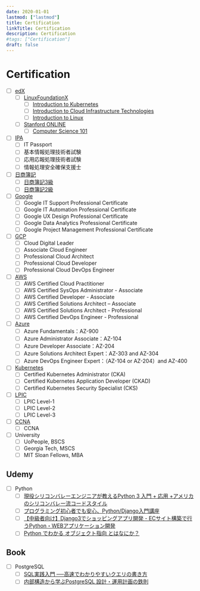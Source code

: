 ```yaml
---
date: 2020-01-01
lastmod: ["lastmod"]
title: Certification
linkTitle: Certification
description: Certification
#tags: ["Certification"]
draft: false
---
```


# Certification
- [ ] [edX](https://www.edx.org/)
  - [ ] [LinuxFoundationX](https://www.edx.org/school/linuxfoundationx)
    - [ ] [Introduction to Kubernetes](https://www.edx.org/course/introduction-to-kubernetes)
    - [ ] [Introduction to Cloud Infrastructure Technologies](https://www.edx.org/course/introduction-to-cloud-infrastructure-technologies)
    - [ ] [Introduction to Linux](https://www.edx.org/course/introduction-to-linux)
  - [ ] [Stanford ONLINE](https://www.edx.org/school/stanfordonline)
    - [ ] [Computer Science 101](https://www.edx.org/course/computer-science-101)
- [ ] [IPA](https://www.jitec.ipa.go.jp/1_11seido/seido_gaiyo.html)
  - [ ] IT Passport
  - [ ] 基本情報処理技術者試験
  - [ ] 応用応報処理技術者試験
  - [ ] 情報処理安全確保支援士
- [ ] [日商簿記](https://www.kentei.ne.jp/bookkeeping)
  - [ ] [日商簿記3級](https://www.kentei.ne.jp/bookkeeping/class3)
  - [ ] [日商簿記2級](https://www.kentei.ne.jp/bookkeeping/class2)
- [ ] [Google](https://www.coursera.org/google-career-certificates)
  - [ ] Google IT Support Professional Certificate
  - [ ] Google IT Automation Professional Certificate
  - [ ] Google UX Design Professional Certificate
  - [ ] Google Data Analytics Professional Certificate
  - [ ] Google Project Management Professional Certificate
- [ ] [GCP](https://cloud.google.com/certification)
  - [ ] Cloud Digital Leader
  - [ ] Associate Cloud Engineer
  - [ ] Professional Cloud Architect
  - [ ] Professional Cloud Developer
  - [ ] Professional Cloud DevOps Engineer
- [ ] [AWS](https://aws.amazon.com/certification/)
  - [ ] AWS Certified Cloud Practitioner
  - [ ] AWS Certified SysOps Administrator - Associate
  - [ ] AWS Certified Developer - Associate
  - [ ] AWS Certified Solutions Architect – Associate
  - [ ] AWS Certified Solutions Architect - Professional
  - [ ] AWS Certified DevOps Engineer - Professional
- [ ] [Azure](https://docs.microsoft.com/ja-jp/learn/certifications/browse/?products=azure&resource_type=certification)
  - [ ] Azure Fundamentals：AZ-900
  - [ ] Azure Administrator Associate：AZ-104
  - [ ] Azure Developer Associate：AZ-204
  - [ ] Azure Solutions Architect Expert：AZ-303 and AZ-304
  - [ ] Azure DevOps Engineer Expert：（AZ-104 or AZ-204）and AZ-400
- [ ] [Kubernetes](https://kubernetes.io/ja/training/)
  - [ ] Certified Kubernetes Administrator (CKA)
  - [ ] Certified Kubernetes Application Developer (CKAD)
  - [ ] Certified Kubernetes Security Specialist (CKS)
- [ ] [LPIC](https://www.lpi.org/)
  - [ ] LPIC Level-1
  - [ ] LPIC Level-2
  - [ ] LPIC Level-3
- [ ] [CCNA](https://www.cisco.com/c/en/us/training-events/training-certifications/certifications/associate/ccna.html)
  - [ ] CCNA
- [ ] University
  - [ ] UoPeople, BSCS
  - [ ] Georgia Tech, MSCS
  - [ ] MIT Sloan Fellows, MBA

## Udemy
- [ ] Python
  - [ ] [現役シリコンバレーエンジニアが教えるPython 3 入門 + 応用 +アメリカのシリコンバレー流コードスタイル](https://rakuten-tech.udemy.com/course/python-beginner/)
  - [ ] [プログラミング初心者でも安心、Python/Django入門講座](https://rakuten-tech.udemy.com/course/pythondjango-a/)
  - [ ] [【中級者向け】Django3でショッピングアプリ開発 - ECサイト構築で行うPython・WEBアプリケーション開発](https://rakuten-tech.udemy.com/course/django-ecweb-vegeket/)
  - [ ] [Python でわかる オブジェクト指向 とはなにか？](https://rakuten-tech.udemy.com/course/oop-python/)

## Book
- [ ] PostgreSQL
  - [ ] [SQL実践入門 ──高速でわかりやすいクエリの書き方](https://gihyo.jp/dp/ebook/2015/978-4-7741-7325-2)
  - [ ] [内部構造から学ぶPostgreSQL 設計・運用計画の鉄則](https://gihyo.jp/dp/ebook/2018/978-4-297-10090-2)